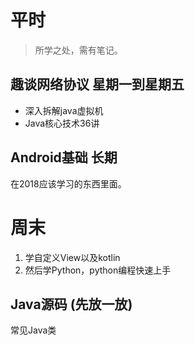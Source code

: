 # 平时
>所学之处，需有笔记。

## 趣谈网络协议  星期一到星期五

- 深入拆解java虚拟机
- Java核心技术36讲

## Android基础  长期

在2018应该学习的东西里面。

# 周末

1. 学自定义View以及kotlin
2. 然后学Python，python编程快速上手


## Java源码   (先放一放)

常见Java类